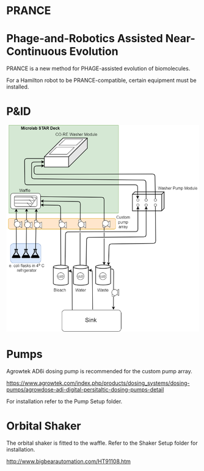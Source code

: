 # PRANCE
# Phage-and-Robotics Assisted Near-Continuous Evolution

PRANCE is a new method for PHAGE-assisted evolution of biomolecules.

For a Hamilton robot to be PRANCE-compatible, certain equipment must be installed.

# P&ID
![alt text](https://github.com/Golaszewski/PRANCE/blob/main/Extras/pid.png)

# Pumps
Agrowtek AD6i dosing pump is recommended for the custom pump array.

https://www.agrowtek.com/index.php/products/dosing_systems/dosing-pumps/agrowdose-adi-digital-persitaltic-dosing-pumps-detail

For installation refer to the Pump Setup folder.

# Orbital Shaker

The orbital shaker is fitted to the waffle. Refer to the Shaker Setup folder for installation.

http://www.bigbearautomation.com/HT91108.htm

